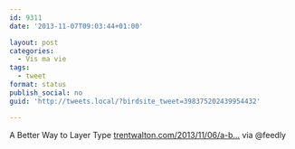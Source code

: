 ```yaml
---
id: 9311
date: '2013-11-07T09:03:44+01:00'

layout: post
categories:
  - Vis ma vie
tags:
  - tweet
format: status
publish_social: no
guid: 'http://tweets.local/?birdsite_tweet=398375202439954432'

---
```


A Better Way to Layer Type [trentwalton.com/2013/11/06/a-b…](http://trentwalton.com/2013/11/06/a-better-way-to-layer-type/) via @feedly